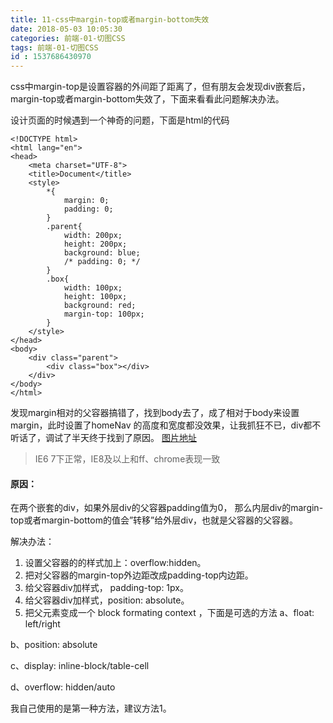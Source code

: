 ```yaml
---
title: 11-css中margin-top或者margin-bottom失效
date: 2018-05-03 10:05:30
categories: 前端-01-切图CSS
tags: 前端-01-切图CSS
id : 1537686430970
---
```

css中margin-top是设置容器的外间距了距离了，但有朋友会发现div嵌套后，margin-top或者margin-bottom失效了，下面来看看此问题解决办法。

设计页面的时候遇到一个神奇的问题，下面是html的代码

```
<!DOCTYPE html>
<html lang="en">
<head>
	<meta charset="UTF-8">
	<title>Document</title>
	<style>
		*{
			margin: 0;
			padding: 0;
		}
		.parent{
			width: 200px;
			height: 200px;
			background: blue;
			/* padding: 0; */
		}
		.box{
			width: 100px;
			height: 100px;
			background: red;
			margin-top: 100px;
		}
	</style>
</head>
<body>
	<div class="parent">
		<div class="box"></div>
	</div>
</body>
</html>
```
发现margin相对的父容器搞错了，找到body去了，成了相对于body来设置margin，此时设置了homeNav 的高度和宽度都没效果，让我抓狂不已，div都不听话了，调试了半天终于找到了原因。
[图片地址](http://note.youdao.com/noteshare?id=eedfcedc72d4673d1a7bc23c31d1ad03&sub=D54BD29A546E47918C8C3F7A16605B35)

> IE6 7下正常，IE8及以上和ff、chrome表现一致

#### 原因：

在两个嵌套的div，如果外层div的父容器padding值为0，
那么内层div的margin-top或者margin-bottom的值会”转移”给外层div，也就是父容器的父容器。

解决办法：
1. 设置父容器的的样式加上：overflow:hidden。
2. 把对父容器的margin-top外边距改成padding-top内边距。
3. 给父容器div加样式， padding-top: 1px。
4. 给父容器div加样式，position: absolute。
5. 把父元素变成一个 block formating context ，下面是可选的方法
a、float: left/right

b、position: absolute

c、display: inline-block/table-cell

d、overflow: hidden/auto

我自己使用的是第一种方法，建议方法1。